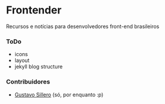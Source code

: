 # Frontender
Recursos e notícias para desenvolvedores front-end brasileiros

### ToDo
- icons
- layout
- jekyll blog structure

### Contribuidores
- [Gustavo Sillero](/sillero) (só, por enquanto :p)